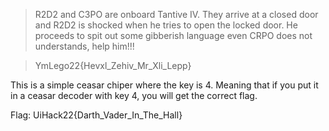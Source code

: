 
>R2D2 and C3PO are onboard Tantive IV. They arrive at a closed door and R2D2 is shocked 
>when he tries to open the locked door. He proceeds to spit out some gibberish language 
>even CRPO does not understands, help him!!!

>YmLego22{Hevxl_Zehiv_Mr_Xli_Lepp}

This is a simple ceasar chiper
where the key is 4. Meaning that if you 
put it in a ceasar decoder with key 4, 
you will get the correct flag. 

Flag: UiHack22{Darth_Vader_In_The_Hall}